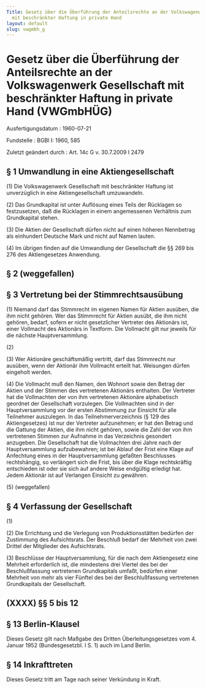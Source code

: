 ```yaml
---
Title: Gesetz über die Überführung der Anteilsrechte an der Volkswagenwerk Gesellschaft
  mit beschränkter Haftung in private Hand
layout: default
slug: vwgmbh_g
---
```


# Gesetz über die Überführung der Anteilsrechte an der Volkswagenwerk Gesellschaft mit beschränkter Haftung in private Hand (VWGmbHÜG)

Ausfertigungsdatum
:   1960-07-21

Fundstelle
:   BGBl I: 1960, 585

Zuletzt geändert durch
:   Art. 14c G v. 30.7.2009 I 2479


## § 1 Umwandlung in eine Aktiengesellschaft

(1) Die Volkswagenwerk Gesellschaft mit beschränkter Haftung ist
unverzüglich in eine Aktiengesellschaft umzuwandeln.

(2) Das Grundkapital ist unter Auflösung eines Teils der Rücklagen so
festzusetzen, daß die Rücklagen in einem angemessenen Verhältnis zum
Grundkapital stehen.

(3) Die Aktien der Gesellschaft dürfen nicht auf einen höheren
Nennbetrag als einhundert Deutsche Mark und nicht auf Namen lauten.

(4) Im übrigen finden auf die Umwandlung der Gesellschaft die §§ 269
bis 276 des Aktiengesetzes Anwendung.


## § 2 (weggefallen)


## § 3 Vertretung bei der Stimmrechtsausübung

(1) Niemand darf das Stimmrecht im eigenen Namen für Aktien ausüben,
die ihm nicht gehören. Wer das Stimmrecht für Aktien ausübt, die ihm
nicht gehören, bedarf, sofern er nicht gesetzlicher Vertreter des
Aktionärs ist, einer Vollmacht des Aktionärs in Textform. Die
Vollmacht gilt nur jeweils für die nächste Hauptversammlung.

(2)

(3) Wer Aktionäre geschäftsmäßig vertritt, darf das Stimmrecht nur
ausüben, wenn der Aktionär ihm Vollmacht erteilt hat. Weisungen dürfen
eingeholt werden.

(4) Die Vollmacht muß den Namen, den Wohnort sowie den Betrag der
Aktien und der Stimmen des vertretenen Aktionärs enthalten. Der
Vertreter hat die Vollmachten der von ihm vertretenen Aktionäre
alphabetisch geordnet der Gesellschaft vorzulegen. Die Vollmachten
sind in der Hauptversammlung vor der ersten Abstimmung zur Einsicht
für alle Teilnehmer auszulegen. In das Teilnehmerverzeichnis (§ 129
des Aktiengesetzes) ist nur der Vertreter aufzunehmen; er hat den
Betrag und die Gattung der Aktien, die ihm nicht gehören, sowie die
Zahl der von ihm vertretenen Stimmen zur Aufnahme in das Verzeichnis
gesondert anzugeben. Die Gesellschaft hat die Vollmachten drei Jahre
nach der Hauptversammlung aufzubewahren; ist bei Ablauf der Frist eine
Klage auf Anfechtung eines in der Hauptversammlung gefaßten
Beschlusses rechtshängig, so verlängert sich die Frist, bis über die
Klage rechtskräftig entschieden ist oder sie sich auf andere Weise
endgültig erledigt hat. Jedem Aktionär ist auf Verlangen Einsicht zu
gewähren.

(5) (weggefallen)


## § 4 Verfassung der Gesellschaft

(1)

(2) Die Errichtung und die Verlegung von Produktionsstätten bedürfen
der Zustimmung des Aufsichtsrats. Der Beschluß bedarf der Mehrheit von
zwei Drittel der Mitglieder des Aufsichtsrats.

(3) Beschlüsse der Hauptversammlung, für die nach dem Aktiengesetz
eine Mehrheit erforderlich ist, die mindestens drei Viertel des bei
der Beschlußfassung vertretenen Grundkapitals umfaßt, bedürfen einer
Mehrheit von mehr als vier Fünftel des bei der Beschlußfassung
vertretenen Grundkapitals der Gesellschaft.


## (XXXX) §§ 5 bis 12



## § 13 Berlin-Klausel

Dieses Gesetz gilt nach Maßgabe des Dritten Überleitungsgesetzes vom
4\. Januar 1952 (Bundesgesetzbl. I S. 1) auch im Land Berlin.


## § 14 Inkrafttreten

Dieses Gesetz tritt am Tage nach seiner Verkündung in Kraft.

